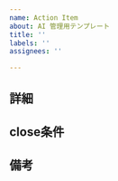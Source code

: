 ```yaml
---
name: Action Item
about: AI 管理用テンプレート
title: ''
labels: ''
assignees: ''

---
```


## 詳細


## close条件


## 備考


<!--
## 注意
- 関連する Projects が存在する場合，それの紐付けを行うこと
- 可能ならば `priority` ラベルを付けること
- 可能ならば Assignees を設定すること
- close するときは結論を明記すること
-->
